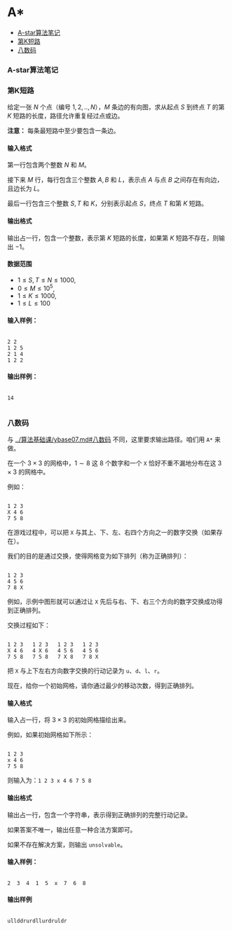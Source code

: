 # A*

<!-- @import "[TOC]" {cmd="toc" depthFrom=3 depthTo=6 orderedList=false} -->

<!-- code_chunk_output -->

- [A-star算法笔记](#a-star算法笔记)
- [第K短路](#第k短路)
- [八数码](#八数码)

<!-- /code_chunk_output -->

### A-star算法笔记

### 第K短路

给定一张 $N$ 个点（编号 $1,2,..,N$），$M$ 条边的有向图，求从起点 $S$ 到终点 $T$ 的第 $K$ 短路的长度，路径允许重复经过点或边。

<p><strong>注意：</strong> 每条最短路中至少要包含一条边。</p>

<h4>输入格式</h4>

第一行包含两个整数 $N$ 和 $M$。

接下来 $M$ 行，每行包含三个整数 $A,B$ 和 $L$，表示点 $A$ 与点 $B$ 之间存在有向边，且边长为 $L$。

最后一行包含三个整数 $S,T$ 和 $K$，分别表示起点 $S$，终点 $T$ 和第 $K$ 短路。

<h4>输出格式</h4>

输出占一行，包含一个整数，表示第 $K$ 短路的长度，如果第 $K$ 短路不存在，则输出 $-1$。

<h4>数据范围</h4>

- $1 \le S,T \le N \le 1000$,
- $0 \le M \le 10^5$,
- $1 \le K \le 1000$,
- $1 \le L \le 100$

<h4>输入样例：</h4>

<pre><code>
2 2
1 2 5
2 1 4
1 2 2
</code></pre>

<h4>输出样例：</h4>

<pre><code>
14
</code></pre>

```cpp

```

### 八数码

与 [../算法基础课/ybase07.md#八数码](../算法基础课/ybase07.md#八数码) 不同，这里要求输出路径。咱们用 `A*` 来做。

在一个 $3×3$ 的网格中，$1 \sim 8$ 这 $8$ 个数字和一个 <code>X</code> 恰好不重不漏地分布在这 $3×3$ 的网格中。

<p>例如：</p>

<pre><code>
1 2 3
X 4 6
7 5 8
</code></pre>

<p>在游戏过程中，可以把 <code>X</code> 与其上、下、左、右四个方向之一的数字交换（如果存在）。</p>

<p>我们的目的是通过交换，使得网格变为如下排列（称为正确排列）：</p>

<pre><code>
1 2 3
4 5 6
7 8 X
</code></pre>

<p>例如，示例中图形就可以通过让 <code>X</code> 先后与右、下、右三个方向的数字交换成功得到正确排列。</p>

<p>交换过程如下：</p>

<pre><code>
1 2 3   1 2 3   1 2 3   1 2 3
X 4 6   4 X 6   4 5 6   4 5 6
7 5 8   7 5 8   7 X 8   7 8 X
</code></pre>

<p>把 <code>X</code> 与上下左右方向数字交换的行动记录为 <code>u</code>、<code>d</code>、<code>l</code>、<code>r</code>。</p>

<p>现在，给你一个初始网格，请你通过最少的移动次数，得到正确排列。</p>

<h4>输入格式</h4>

输入占一行，将 $3×3$ 的初始网格描绘出来。

<p>例如，如果初始网格如下所示：</p>

<pre><code>
1 2 3 
x 4 6 
7 5 8 
</code></pre>

<p>则输入为：<code>1 2 3 x 4 6 7 5 8</code></p>

<h4>输出格式</h4>

<p>输出占一行，包含一个字符串，表示得到正确排列的完整行动记录。</p>

<p>如果答案不唯一，输出任意一种合法方案即可。</p>

<p>如果不存在解决方案，则输出 <code>unsolvable</code>。</p>

<h4>输入样例：</h4>

<pre><code>
2  3  4  1  5  x  7  6  8 
</code></pre>

<h4>输出样例</h4>

<pre><code>
ullddrurdllurdruldr
</code></pre>

```cpp

```
